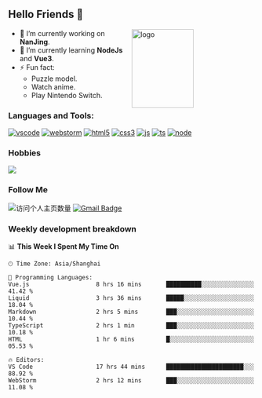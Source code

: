 ## Hello Friends 👋

<img src="https://github-readme-stats.vercel.app/api?username=Eugeniocode&show_icons=true&theme=vue" alt="logo" height="160" align="right" width="50%" />

- 🔭 I’m currently working on **NanJing**.
- 🌱 I’m currently learning **NodeJs** and **Vue3**.
- ⚡ Fun fact: 
  - Puzzle model.
  - Watch anime.
  - Play Nintendo Switch.



### Languages and Tools:

[![vscode](https://img.shields.io/badge/Visual%20Studio%20Code-blue?style=flat-square&logo=visualstudiocode&logoColor=ffffff)]()
[![webstorm](https://img.shields.io/badge/webstorm-528DD7?style=flat-square&logo=webstorm&logoColor=#ffffff)]()
[![html5](https://img.shields.io/badge/-HTML5-F16528?style=flat-square&logo=html5&logoColor=ffffff)]()
[![css3](https://img.shields.io/badge/-CSS3-3699D5?style=flat-square&logo=css3&logoColor=ffffff)]()
[![js](https://img.shields.io/badge/-Javascript-F0DA50?style=flat-square&logo=javascript&logoColor=ffffff)]()
[![ts](https://img.shields.io/badge/-Typescript-083061?style=flat-square&logo=typescript&logoColor=ffffff)]()
[![node](https://img.shields.io/badge/-Node.js-80BD00?style=flat-square&logo=nodedotjs&logoColor=ffffff)]()


### Hobbies

![](https://img.shields.io/badge/-Nintendo%20Switch-e60012?style=flat-square&logo=nintendo%20switch&logoColor=ffffff)

### Follow Me
![访问个人主页数量](https://komarev.com/ghpvc/?username=Eugeniocode&color=blue)
[![Gmail Badge](https://img.shields.io/badge/mail-eugeniocode@yeah.net-blue?style=flat&logo=Gmail&logoColor=white&link=mailto:eugeniocode@yeah.net)](mailto:eugeniocode@yeah.net)


### Weekly development breakdown
<!--START_SECTION:waka-->
📊 **This Week I Spent My Time On** 

```text
🕑︎ Time Zone: Asia/Shanghai

💬 Programming Languages: 
Vue.js                   8 hrs 16 mins       ██████████░░░░░░░░░░░░░░░   41.42 % 
Liquid                   3 hrs 36 mins       █████░░░░░░░░░░░░░░░░░░░░   18.04 % 
Markdown                 2 hrs 5 mins        ███░░░░░░░░░░░░░░░░░░░░░░   10.44 % 
TypeScript               2 hrs 1 min         ███░░░░░░░░░░░░░░░░░░░░░░   10.18 % 
HTML                     1 hr 6 mins         █░░░░░░░░░░░░░░░░░░░░░░░░   05.53 % 

🔥 Editors: 
VS Code                  17 hrs 44 mins      ██████████████████████░░░   88.92 % 
WebStorm                 2 hrs 12 mins       ███░░░░░░░░░░░░░░░░░░░░░░   11.08 % 
```


<!--END_SECTION:waka-->

